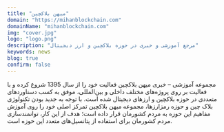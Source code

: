 ```yaml
---
title: "میهن بلاکچین"
domain: "https://mihanblockchain.com"
domainName: "mihanblockchain.com"
img: "cover.jpg"
logo: "logo.png"
description: "مرجع آموزشی و خبری در حوزه بلاکچین و ارز دیجیتال"
keywords: news
blog: true
confirm: false
---
```


مجموعه آموزشی – خبری میهن بلاکچین فعالیت خود را از سال 1395 شروع کرده و با فعالیت بر روی پروژه‌های مختلف داخلی و بین‌المللی، موفق به کسب دستاوردهای متعددی در حوزه بلاکچین و ارزهای دیجیتال شده است. با توجه به جدید بودن تکنولوژی بلاک چین و حوزه رمزارزها، مجموعه میهن بلاکچین تمرکز اصلی خود را روی آموزش مفاهیم این حوزه به مردم کشورمان قرار داده است؛ هدف از این کار، توانمندسازی مردم کشورمان برای استفاده از پتانسیل‌های متعدد این حوزه است.

